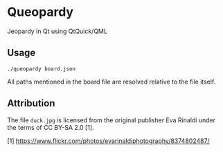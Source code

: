 # Queopardy

Jeopardy in Qt using QtQuick/QML

## Usage

```
./queopardy board.json
```

All paths mentioned in the board file are resolved relative to the file itself.

## Attribution

The file `duck.jpg` is licensed from the original publisher Eva Rinaldi under the terms of CC BY-SA 2.0 [1].

[1] https://www.flickr.com/photos/evarinaldiphotography/8374802487/
